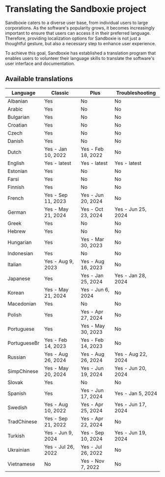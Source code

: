 # Translating the Sandboxie project

Sandboxie caters to a diverse user base, from individual users to large corporations. As the software's popularity grows, it becomes increasingly important to ensure that users can access it in their preferred language. Therefore, providing localization options for Sandboxie is not just a thoughtful gesture, but also a necessary step to enhance user experience.

To achieve this goal, Sandboxie has established a translation program that enables users to volunteer their language skills to translate the software's user interface and documentation. 


## Available translations

| Language | Classic | Plus | Troubleshooting |
|-|---------|------|---|
|Albanian|Yes|No|No|
|Arabic|Yes|No|No|
|Bulgarian|Yes|No|No|
|Croatian|Yes|No|No|
|Czech|Yes|No|No|
|Danish|Yes|No|No|
|Dutch|Yes - Jan 10, 2022|Yes - Feb 18, 2022|No|
|English|Yes - latest|Yes - latest|Yes - latest|
|Estonian|Yes|No|No|
|Farsi|Yes|No|No|
|Finnish|Yes|No|No|
|French|Yes - Sep 11, 2023|Yes - Jun 20, 2024|No|
|German|Yes - May 21, 2024|Yes - Oct 23, 2024|Yes - Jun 25, 2024|
|Greek|Yes|No|No|
|Hebrew|Yes|No|No|
|Hungarian|Yes|Yes - Mar 30, 2023|No|
|Indonesian|Yes|No|No|
|Italian|Yes - Aug 9, 2023|Yes - Aug 16, 2023|No|
|Japanese|Yes|Yes - Jan 25, 2024|Yes - Jan 28, 2024|
|Korean|Yes - May 21, 2024|Yes - Jun 6, 2024|No|
|Macedonian|Yes|No|No|
|Polish|Yes|Yes - Apr 27, 2024|No|
|Portuguese|Yes|Yes - May 30, 2023|No|
|PortugueseBr|Yes - Feb 14, 2023|Yes - Feb 14, 2023|No|
|Russian|Yes - Aug 26, 2024|Yes - Aug 26, 2024|Yes - Aug 22, 2024|
|SimpChinese|Yes - May 20, 2024|Yes - Jun 19, 2024|Yes - Jun 20, 2024|
|Slovak|Yes|No|No|
|Spanish|Yes|Yes - Jun 17, 2024|Yes - Jan 5, 2024|
|Swedish|Yes - Aug 10, 2022|Yes - Apr 25, 2024|Yes - Jun 17, 2024|
|TradChinese|Yes - Sep 21, 2022|Yes - Apr 22, 2024|No|
|Turkish|Yes - Jun 9, 2024|Yes - Sep 10, 2024|Yes - Jun 19, 2024|
|Ukrainian|Yes - Jul 26, 2022|Yes - Jul 26, 2022|No|
|Vietnamese|No|Yes - Nov 7, 2022|No|
